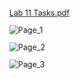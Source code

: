 [Lab 11 Tasks.pdf](https://github.com/AbdulRahmanAzam/Cpp/files/15154983/Lab.11.Tasks.pdf)


![Page_1](https://github.com/AbdulRahmanAzam/Cpp/assets/69141440/942ff4b4-37bf-4cab-a585-7648eff167dc)


![Page_2](https://github.com/AbdulRahmanAzam/Cpp/assets/69141440/476c928f-ea49-4234-be97-4e6f65420247)


![Page_3](https://github.com/AbdulRahmanAzam/Cpp/assets/69141440/6e27da5d-99f5-443a-81bb-6ec50808f94d)
